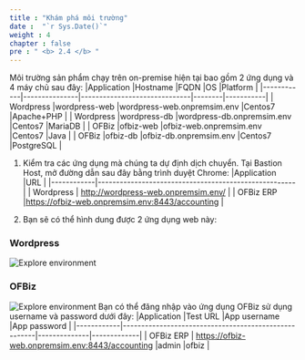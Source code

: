 ```yaml
---
title : "Khám phá môi trường"
date :  "`r Sys.Date()`" 
weight : 4
chapter : false
pre : " <b> 2.4 </b> "
---
```


Môi trường sản phẩm chạy trên on-premise hiện tại bao gồm 2 ứng dụng và 4 máy chủ sau đây:
|Application |Hostname       |FQDN                          |OS      |Platform   |
|------------|---------------|------------------------------|--------|-----------|
| Wordpress  |wordpress-web  |wordpress-web.onpremsim.env   |Centos7 |Apache+PHP |
| Wordpress  |wordpress-db   |wordpress-db.onpremsim.env    |Centos7 |MariaDB    |
| OFBiz      |ofbiz-web      |ofbiz-web.onpremsim.env       |Centos7 |Java       |
| OFBiz      |ofbiz-db       |ofbiz-db.onpremsim.env        |Centos7 |PostgreSQL |

1. Kiểm tra các ứng dụng mà chúng ta dự định dịch chuyển. Tại Bastion Host, mở đường dẫn sau đây bằng trình duyệt Chrome:
|Application |URL                                                   |
|------------|------------------------------------------------------|
| Wordpress  |	http://wordpress-web.onpremsim.env/                 |
| OFBiz ERP  |https://ofbiz-web.onpremsim.env:8443/accounting       |

2. Bạn sẽ có thể hình dung được 2 ứng dụng web này: 
### Wordpress
![Explore environment](/images/2.prerequires/2.4exploreenv/2.4.1exploreenv.png?width=90pc)

### OFBiz
![Explore environment](/images/2.prerequires/2.4exploreenv/2.4.2exploreenv.png?width=90pc)
Bạn có thể đăng nhập vào ứng dụng OFBiz sử dụng username và password dưới đây:
|Application |Test URL                                              |App username  |App password |
|------------|------------------------------------------------------|--------------|-------------|
| OFBiz ERP  |	https://ofbiz-web.onpremsim.env:8443/accounting     |admin         |ofbiz        |



